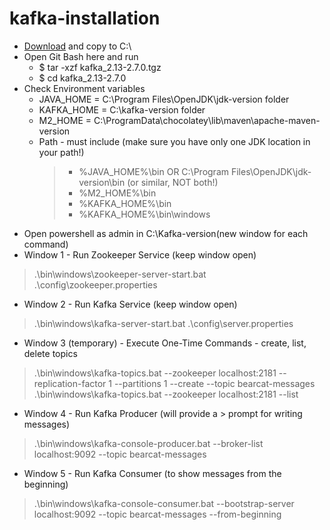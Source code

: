 # kafka-installation
- [Download](https://apache.claz.org/kafka/2.7.0/kafka_2.13-2.7.0.tgz) and copy to C:\
- Open Git Bash here and run 
  - $ tar -xzf kafka_2.13-2.7.0.tgz
  - $ cd kafka_2.13-2.7.0
- Check Environment variables
  - JAVA_HOME = C:\Program Files\OpenJDK\jdk-version folder
  - KAFKA_HOME =  C:\kafka-version folder
  - M2_HOME = C:\ProgramData\chocolatey\lib\maven\apache-maven-version
  - Path - must include (make sure you have only one JDK location in your path!)
    > - %JAVA_HOME%\bin OR C:\Program Files\OpenJDK\jdk-version\bin (or similar, NOT both!)
    > - %M2_HOME%\bin
    > - %KAFKA_HOME%\bin
    > - %KAFKA_HOME%\bin\windows
- Open powershell as admin in C:\Kafka-version(new window for each command)
- Window 1 - Run Zookeeper Service  (keep window open)

> .\bin\windows\zookeeper-server-start.bat .\config\zookeeper.properties

- Window 2 - Run Kafka Service (keep window open)

> .\bin\windows\kafka-server-start.bat .\config\server.properties

- Window 3 (temporary) - Execute One-Time Commands - create, list, delete topics 

> .\bin\windows\kafka-topics.bat --zookeeper localhost:2181 --replication-factor 1 --partitions 1 --create --topic bearcat-messages
> .\bin\windows\kafka-topics.bat --zookeeper localhost:2181 --list

- Window 4 - Run Kafka Producer (will provide a > prompt for writing messages)

> .\bin\windows\kafka-console-producer.bat --broker-list localhost:9092 --topic bearcat-messages

- Window 5 - Run Kafka Consumer (to show messages from the beginning)

> .\bin\windows\kafka-console-consumer.bat --bootstrap-server localhost:9092 --topic bearcat-messages --from-beginning

